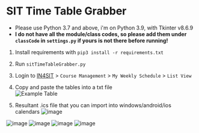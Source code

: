# SIT Time Table Grabber
* Please use Python 3.7 and above, i'm on Python 3.9, with Tkinter v8.6.9
* **I do not have all the module/class codes, so please add them under `classCode` in `settings.py` if yours is not there before running!**

1. Install requirements with `pip3 install -r requirements.txt`
2. Run `sitTimeTableGrabber.py`
3. Login to [IN4SIT](https://in4sit.singaporetech.edu.sg/) > `Course Management` > `My Weekly Schedule` > `List View`
4. Copy and paste the tables into a txt file <br>
![Example Table](https://user-images.githubusercontent.com/46685749/164976200-03a5c508-dc16-4936-bb99-90ce9d03c9a9.png)

5. Resultant .ics file that you can import into windows/android/ios calendars
![image](https://github.com/pinkchocoa/SIT-Timetable-Grabber/assets/46685749/72701d4a-0fa0-4209-87c7-6f80bef0ad9a)

 
![image](https://user-images.githubusercontent.com/46685749/164983678-296ab05c-0e53-4cf6-9a6a-a329e98081a4.png)
![image](https://user-images.githubusercontent.com/46685749/164983691-800fabf9-3287-459d-9aae-cdca0468d647.png)
![image](https://user-images.githubusercontent.com/46685749/164983709-470a5877-ed0c-45d7-b90a-8b8b55a1df29.png)
![image](https://user-images.githubusercontent.com/46685749/164983740-40a68529-e743-4e47-b60b-00e704959b4c.png)
